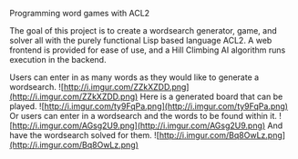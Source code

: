 Programming word games with ACL2

The goal of this project is to create a wordsearch generator, game, and solver all with the purely functional Lisp based language ACL2. A web frontend is provided for ease of use, and a Hill Climbing AI algorithm runs execution in the backend.

Users can enter in as many words as they would like to generate a wordsearch.
![http://i.imgur.com/ZZkXZDD.png](http://i.imgur.com/ZZkXZDD.png)
Here is a generated board that can be played.
![http://i.imgur.com/ty9FqPa.png](http://i.imgur.com/ty9FqPa.png)
Or users can enter in a wordsearch and the words to be found within it.
![http://i.imgur.com/AGsg2U9.png](http://i.imgur.com/AGsg2U9.png)
And have the wordsearch solved for them.
![http://i.imgur.com/Bq8OwLz.png](http://i.imgur.com/Bq8OwLz.png)